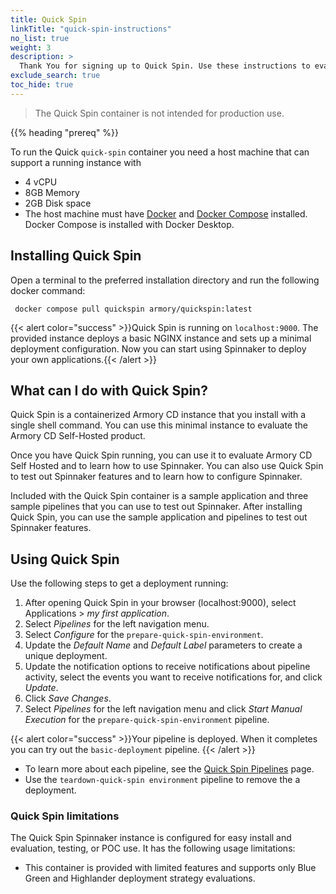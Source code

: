 ```yaml
---
title: Quick Spin
linkTitle: "quick-spin-instructions"
no_list: true
weight: 3
description: >
  Thank You for signing up to Quick Spin. Use these instructions to evaluate Armory's Continuous Deployment Self-Hosted solution, or get help from our team [Contact Us](https://www.armory.io/contact-us/).
exclude_search: true
toc_hide: true
---
```


> The Quick Spin container is not intended for production use.

{{% heading "prereq" %}}

To run the Quick `quick-spin` container you need a host machine that can support a running instance with 
  - 4 vCPU
  - 8GB Memory
  - 2GB Disk space
  - The host machine must have [Docker](https://docs.docker.com/get-docker/) and [Docker Compose](https://docs.docker.com/compose/install/) installed. Docker Compose is installed with Docker Desktop.

## Installing Quick Spin

Open a terminal to the preferred installation directory and run the following docker command:

```shell
 docker compose pull quickspin armory/quickspin:latest
```
{{< alert color="success" >}}Quick Spin is running on `localhost:9000`. 
The provided instance deploys a basic NGINX instance and sets up a minimal deployment configuration. Now you can start using Spinnaker to deploy your own applications.{{< /alert >}}

## What can I do with Quick Spin?
Quick Spin is a containerized Armory CD instance that you install with a single shell command. You can use this minimal instance to evaluate the Armory CD Self-Hosted product.

Once you have Quick Spin running, you can use it to evaluate Armory CD Self Hosted and to learn how to use Spinnaker. You can also use Quick Spin to test out Spinnaker features and to learn how to configure Spinnaker. 

Included with the Quick Spin container is a sample application and three sample pipelines that you can use to test out Spinnaker. After installing Quick Spin, you can use the sample application and pipelines to test out Spinnaker features.

## Using Quick Spin

 Use the following steps to get a deployment running:

1. After opening Quick Spin in your browser (localhost:9000), select Applications >  *my  first application*.
1. Select *Pipelines* for the left navigation menu.
1. Select *Configure* for the `prepare-quick-spin-environment`.
1. Update the *Default Name* and *Default Label* parameters to create a unique deployment.
1. Update the notification options to receive notifications about pipeline activity, select the events you want to receive notifications for, and click *Update*.
1. Click *Save Changes*.
1. Select *Pipelines* for the left navigation menu and click *Start Manual Execution* for the `prepare-quick-spin-environment` pipeline.

{{< alert color="success" >}}Your pipeline is deployed. When it completes you can try out the `basic-deployment` pipeline. 
{{< /alert >}}

- To learn more about each pipeline, see the [Quick Spin Pipelines](/armory-enterprise/quickspin/pipelines/) page.
- Use the `teardown-quick-spin environment` pipeline to remove the a deployment.

### Quick Spin limitations
The Quick Spin Spinnaker instance is configured for easy install and evaluation, testing, or POC use. It has the following usage limitations:
- This container is provided with limited features and supports only Blue Green and Highlander deployment strategy evaluations.

<!-- % heading "nextSteps" %}}

See the < linkWithTitle "quickstart-quick-spin" >}} to get started using Quick Spin. -->